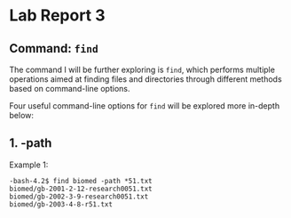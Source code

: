# Lab Report 3

## Command: `find`

The command I will be further exploring is `find`, which performs multiple operations aimed at finding files and directories through different methods based on command-line options. 

Four useful command-line options for `find` will be explored more in-depth below:


## 1. -path 

Example 1: 

``` 
-bash-4.2$ find biomed -path *51.txt
biomed/gb-2001-2-12-research0051.txt
biomed/gb-2002-3-9-research0051.txt
biomed/gb-2003-4-8-r51.txt
```
